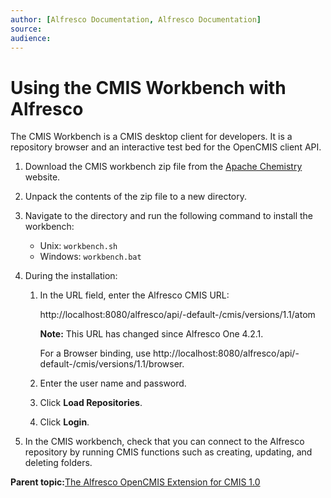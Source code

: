 ```yaml
---
author: [Alfresco Documentation, Alfresco Documentation]
source: 
audience: 
---
```


# Using the CMIS Workbench with Alfresco

The CMIS Workbench is a CMIS desktop client for developers. It is a repository browser and an interactive test bed for the OpenCMIS client API.

1.  Download the CMIS workbench zip file from the [Apache Chemistry](http://www.apache.org/dyn/closer.cgi/chemistry/opencmis) website.

2.  Unpack the contents of the zip file to a new directory.

3.  Navigate to the directory and run the following command to install the workbench:

    -   Unix: `workbench.sh`
    -   Windows: `workbench.bat`
4.  During the installation:

    1.  In the URL field, enter the Alfresco CMIS URL:

        http://localhost:8080/alfresco/api/-default-/cmis/versions/1.1/atom

        **Note:** This URL has changed since Alfresco One 4.2.1.

        For a Browser binding, use http://localhost:8080/alfresco/api/-default-/cmis/versions/1.1/browser.

    2.  Enter the user name and password.

    3.  Click **Load Repositories**.

    4.  Click **Login**.

5.  In the CMIS workbench, check that you can connect to the Alfresco repository by running CMIS functions such as creating, updating, and deleting folders.


**Parent topic:**[The Alfresco OpenCMIS Extension for CMIS 1.0](../../../pra/1/concepts/opencmis-ext-intro.md)

